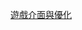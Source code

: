[遊戲介面與優化](https://github.com/TerryChen0518/Lineage/blob/main/%E9%81%8A%E6%88%B2%E4%BB%8B%E9%9D%A2%E8%88%87%E5%84%AA%E5%8C%96.md)
